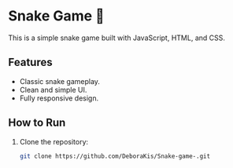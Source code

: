 # Snake Game 🐍

This is a simple snake game built with JavaScript, HTML, and CSS.

## Features
- Classic snake gameplay.
- Clean and simple UI.
- Fully responsive design.

## How to Run
1. Clone the repository:
   ```bash
   git clone https://github.com/DeboraKis/Snake-game-.git
